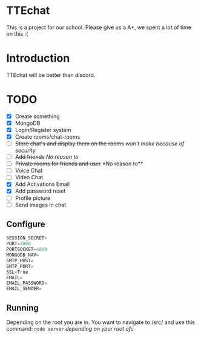 # TTEchat

This is a project for our school. Please give us a A+, we spent a lot of time on this :(

# Introduction

TTEchat will be better than discord.

# TODO

- [x] Create something
- [x] MongoDB
- [x] Login/Register system
- [x] Create rooms/chat-rooms
- [ ] ~~Store chat's and display them on the rooms~~ _won't make because of security_
- [ ] ~~Add friends~~ _No reason to_
- [ ] ~~Private rooms for friends and user~~ \*No reason to\*\*
- [ ] Voice Chat
- [ ] Video Chat
- [x] Add Activations Email
- [x] Add password reset
- [ ] Profile picture
- [ ] Send images in chat

## Configure

```js
SESSION_SECRET=
PORT=3000
PORTSOCKET=4000
MONGODB_NAV=
SMTP_HOST=
SMTP_PORT=
SSL=True
EMAIL=
EMAIL_PASSWORD=
EMAIL_SENDER=
```

## Running

Depending on the root you are in. You want to navigate to /src/ and use this command: `node server` _depending on your root ofc_
